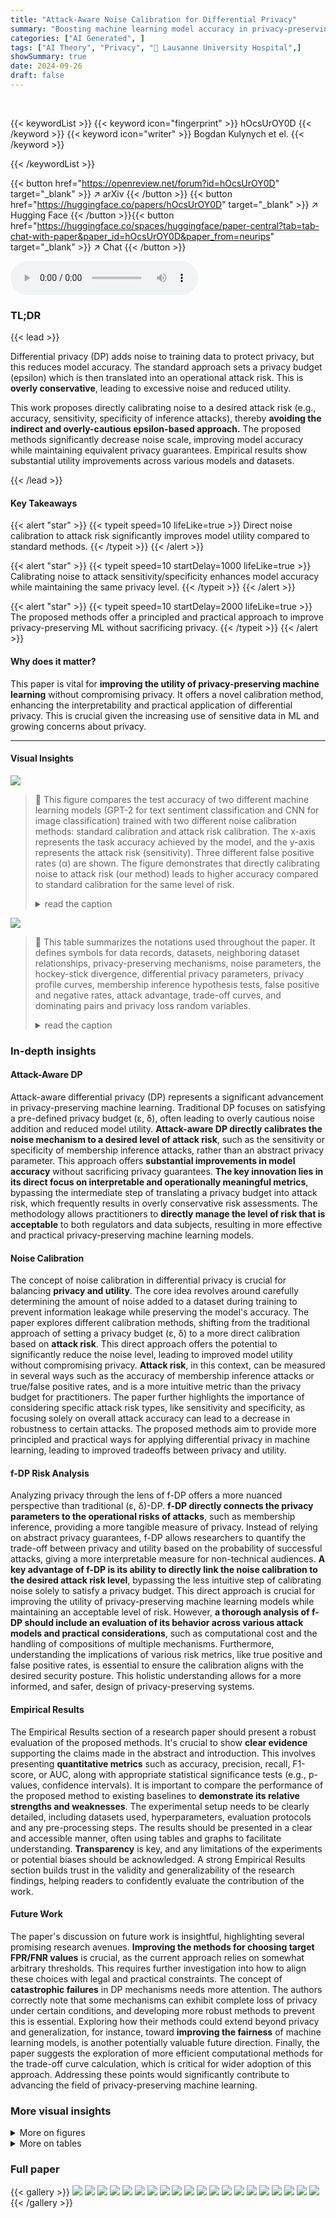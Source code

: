 ```yaml
---
title: "Attack-Aware Noise Calibration for Differential Privacy"
summary: "Boosting machine learning model accuracy in privacy-preserving applications, this research introduces novel noise calibration methods directly targeting desired attack risk levels, bypassing conventio..."
categories: ["AI Generated", ]
tags: ["AI Theory", "Privacy", "🏢 Lausanne University Hospital",]
showSummary: true
date: 2024-09-26
draft: false
---
```


<br>

{{< keywordList >}}
{{< keyword icon="fingerprint" >}} hOcsUrOY0D {{< /keyword >}}
{{< keyword icon="writer" >}} Bogdan Kulynych et el. {{< /keyword >}}
 
{{< /keywordList >}}

{{< button href="https://openreview.net/forum?id=hOcsUrOY0D" target="_blank" >}}
↗ arXiv
{{< /button >}}
{{< button href="https://huggingface.co/papers/hOcsUrOY0D" target="_blank" >}}
↗ Hugging Face
{{< /button >}}{{< button href="https://huggingface.co/spaces/huggingface/paper-central?tab=tab-chat-with-paper&paper_id=hOcsUrOY0D&paper_from=neurips" target="_blank" >}}
↗ Chat
{{< /button >}}




<audio controls>
    <source src="https://ai-paper-reviewer.com/hOcsUrOY0D/podcast.wav" type="audio/wav">
    Your browser does not support the audio element.
</audio>


### TL;DR


{{< lead >}}

Differential privacy (DP) adds noise to training data to protect privacy, but this reduces model accuracy.  The standard approach sets a privacy budget (epsilon) which is then translated into an operational attack risk.  This is **overly conservative**, leading to excessive noise and reduced utility.



This work proposes directly calibrating noise to a desired attack risk (e.g., accuracy, sensitivity, specificity of inference attacks), thereby **avoiding the indirect and overly-cautious epsilon-based approach.**  The proposed methods significantly decrease noise scale, improving model accuracy while maintaining equivalent privacy guarantees.  Empirical results show substantial utility improvements across various models and datasets.

{{< /lead >}}


#### Key Takeaways

{{< alert "star" >}}
{{< typeit speed=10 lifeLike=true >}} Direct noise calibration to attack risk significantly improves model utility compared to standard methods. {{< /typeit >}}
{{< /alert >}}

{{< alert "star" >}}
{{< typeit speed=10 startDelay=1000 lifeLike=true >}} Calibrating noise to attack sensitivity/specificity enhances model accuracy while maintaining the same privacy level. {{< /typeit >}}
{{< /alert >}}

{{< alert "star" >}}
{{< typeit speed=10 startDelay=2000 lifeLike=true >}} The proposed methods offer a principled and practical approach to improve privacy-preserving ML without sacrificing privacy. {{< /typeit >}}
{{< /alert >}}

#### Why does it matter?
This paper is vital for **improving the utility of privacy-preserving machine learning** without compromising privacy.  It offers a novel calibration method, enhancing the interpretability and practical application of differential privacy. This is crucial given the increasing use of sensitive data in ML and growing concerns about privacy.

------
#### Visual Insights



![](https://ai-paper-reviewer.com/hOcsUrOY0D/figures_1_1.jpg)

> 🔼 This figure compares the test accuracy of two different machine learning models (GPT-2 for text sentiment classification and CNN for image classification) trained with two different noise calibration methods: standard calibration and attack risk calibration.  The x-axis represents the task accuracy achieved by the model, and the y-axis represents the attack risk (sensitivity).  Three different false positive rates (α) are shown.  The figure demonstrates that directly calibrating noise to attack risk (our method) leads to higher accuracy compared to standard calibration for the same level of risk.
> <details>
> <summary>read the caption</summary>
> Figure 1: Test accuracy (x-axis) of a privately finetuned GPT-2 on SST-2 text sentiment classification dataset (top) and a convolutional neural network on CIFAR-10 image classification dataset (bottom). The DP noise is calibrated to guarantee at most a certain level of privacy attack sensitivity (y-axis) at three possible attack false-positive rates α ∈ {0.01, 0.05, 0.1}. See Section 4 for details.
> </details>





![](https://ai-paper-reviewer.com/hOcsUrOY0D/tables_14_1.jpg)

> 🔼 This table summarizes the notations used throughout the paper.  It defines symbols for data records, datasets, neighboring dataset relationships, privacy-preserving mechanisms, noise parameters,  the hockey-stick divergence, differential privacy parameters, privacy profile curves, membership inference hypothesis tests, false positive and negative rates, attack advantage, trade-off curves, and dominating pairs and privacy loss random variables.
> <details>
> <summary>read the caption</summary>
> Table 1: Notation summary
> </details>





### In-depth insights


#### Attack-Aware DP
Attack-aware differential privacy (DP) represents a significant advancement in privacy-preserving machine learning.  Traditional DP focuses on satisfying a pre-defined privacy budget (ε, δ), often leading to overly cautious noise addition and reduced model utility.  **Attack-aware DP directly calibrates the noise mechanism to a desired level of attack risk**, such as the sensitivity or specificity of membership inference attacks, rather than an abstract privacy parameter. This approach offers **substantial improvements in model accuracy** without sacrificing privacy guarantees.  **The key innovation lies in its direct focus on interpretable and operationally meaningful metrics**, bypassing the intermediate step of translating a privacy budget into attack risk, which frequently results in overly conservative risk assessments. The methodology allows practitioners to **directly manage the level of risk that is acceptable** to both regulators and data subjects, resulting in more effective and practical privacy-preserving machine learning models.

#### Noise Calibration
The concept of noise calibration in differential privacy is crucial for balancing **privacy and utility**.  The core idea revolves around carefully determining the amount of noise added to a dataset during training to prevent information leakage while preserving the model's accuracy.  The paper explores different calibration methods, shifting from the traditional approach of setting a privacy budget (ε, δ) to a more direct calibration based on **attack risk**. This direct approach offers the potential to significantly reduce the noise level, leading to improved model utility without compromising privacy.  **Attack risk**, in this context, can be measured in several ways such as the accuracy of membership inference attacks or true/false positive rates, and is a more intuitive metric than the privacy budget for practitioners.  The paper further highlights the importance of considering specific attack risk types, like sensitivity and specificity, as focusing solely on overall attack accuracy can lead to a decrease in robustness to certain attacks.  The proposed methods aim to provide more principled and practical ways for applying differential privacy in machine learning, leading to improved tradeoffs between privacy and utility.

#### f-DP Risk Analysis
Analyzing privacy through the lens of f-DP offers a more nuanced perspective than traditional (ε, δ)-DP.  **f-DP directly connects the privacy parameters to the operational risks of attacks**, such as membership inference, providing a more tangible measure of privacy.  Instead of relying on abstract privacy guarantees, f-DP allows researchers to quantify the trade-off between privacy and utility based on the probability of successful attacks, giving a more interpretable measure for non-technical audiences.  **A key advantage of f-DP is its ability to directly link the noise calibration to the desired attack risk level**, bypassing the less intuitive step of calibrating noise solely to satisfy a privacy budget.  This direct approach is crucial for improving the utility of privacy-preserving machine learning models while maintaining an acceptable level of risk.  However, **a thorough analysis of f-DP should include an evaluation of its behavior across various attack models and practical considerations**, such as computational cost and the handling of compositions of multiple mechanisms.  Furthermore, understanding the implications of various risk metrics, like true positive and false positive rates, is essential to ensure the calibration aligns with the desired security posture.  This holistic understanding allows for a more informed, and safer, design of privacy-preserving systems.

#### Empirical Results
The Empirical Results section of a research paper should present a robust evaluation of the proposed methods.  It's crucial to show **clear evidence** supporting the claims made in the abstract and introduction.  This involves presenting **quantitative metrics** such as accuracy, precision, recall, F1-score, or AUC, along with appropriate statistical significance tests (e.g., p-values, confidence intervals).  It is important to compare the performance of the proposed method to existing baselines to **demonstrate its relative strengths and weaknesses**.  The experimental setup needs to be clearly detailed, including datasets used, hyperparameters, evaluation protocols and any pre-processing steps.  The results should be presented in a clear and accessible manner, often using tables and graphs to facilitate understanding.  **Transparency** is key, and any limitations of the experiments or potential biases should be acknowledged.  A strong Empirical Results section builds trust in the validity and generalizability of the research findings, helping readers to confidently evaluate the contribution of the work.

#### Future Work
The paper's discussion on future work is insightful, highlighting several promising research avenues.  **Improving the methods for choosing target FPR/FNR values** is crucial, as the current approach relies on somewhat arbitrary thresholds.  This requires further investigation into how to align these choices with legal and practical constraints.  The concept of **catastrophic failures** in DP mechanisms needs more attention. The authors correctly note that some mechanisms can exhibit complete loss of privacy under certain conditions, and developing more robust methods to prevent this is essential.  Exploring how their methods could extend beyond privacy and generalization, for instance, toward **improving the fairness** of machine learning models, is another potentially valuable future direction.  Finally, the paper suggests the exploration of more efficient computational methods for the trade-off curve calculation, which is critical for wider adoption of this approach.  Addressing these points would significantly contribute to advancing the field of privacy-preserving machine learning.


### More visual insights

<details>
<summary>More on figures
</summary>


![](https://ai-paper-reviewer.com/hOcsUrOY0D/figures_6_1.jpg)

> 🔼 This figure compares two methods for calibrating noise in differentially private machine learning models: standard calibration and advantage calibration.  The x-axis represents the attack advantage (η), a measure of an attacker's success in recovering information. The y-axis represents the noise scale (σ), which is inversely proportional to model utility.  Panel (a) shows that advantage calibration substantially reduces the required noise scale compared to standard calibration, improving utility. However, panel (b) illustrates a potential pitfall: advantage calibration can inadvertently increase the attack power (Δβ) in low-FPR regimes.
> <details>
> <summary>read the caption</summary>
> Figure 2: Benefits and pitfalls of advantage calibration.
> </details>



![](https://ai-paper-reviewer.com/hOcsUrOY0D/figures_6_2.jpg)

> 🔼 This figure shows the comparison of standard calibration and advantage calibration in terms of noise scale and attack risk. (a) shows that calibrating noise to attack advantage significantly reduces the required noise scale compared to the standard approach. (b) shows a pitfall of advantage calibration: it allows for higher attack power in the low FPR regime compared to standard calibration.
> <details>
> <summary>read the caption</summary>
> Figure 2: Benefits and pitfalls of advantage calibration.
> </details>



![](https://ai-paper-reviewer.com/hOcsUrOY0D/figures_8_1.jpg)

> 🔼 This figure shows the results of calibrating noise to the attack True Positive Rate (TPR, which is 1-FNR) at three different False Positive Rate (FPR) levels (0.01, 0.05, and 0.1).  The x-axis represents the attack TPR, and the y-axis represents the noise scale (σ). The figure compares the noise scale required using the standard calibration method (blue line) versus the proposed TPR/FPR calibration method (orange line).  The results demonstrate that the proposed method requires significantly less noise to achieve the same level of privacy risk (specified by the FPR and TPR) compared to the standard calibration. The key finding is that directly calibrating to TPR/FPR avoids the pitfall of advantage calibration, which is a decrease in privacy for the low FPR regime.
> <details>
> <summary>read the caption</summary>
> Figure 3: Calibration to attack TPR (i.e., 1–FNR) significantly reduces the noise scale in low FPR regimes. Unlike calibration for attack advantage, this approach does not come with a deterioration of privacy for low FPR, as it directly targets this regime.
> </details>



![](https://ai-paper-reviewer.com/hOcsUrOY0D/figures_8_2.jpg)

> 🔼 This figure shows the test accuracy achieved by two different models (GPT-2 for text sentiment classification and CNN for image classification) trained with differential privacy.  The x-axis represents the accuracy of the model, while the y-axis represents the sensitivity of a privacy attack. Different lines represent different false positive rates (α) for the privacy attack.  The figure demonstrates that direct calibration of noise to attack risk (our method) leads to significantly higher accuracy than standard calibration for the same level of attack risk.
> <details>
> <summary>read the caption</summary>
> Figure 1: Test accuracy (x-axis) of a privately finetuned GPT-2 on SST-2 text sentiment classification dataset (top) and a convolutional neural network on CIFAR-10 image classification dataset (bottom). The DP noise is calibrated to guarantee at most a certain level of privacy attack sensitivity (y-axis) at three possible attack false-positive rates α ∈ {0.01, 0.05, 0.1}. See Section 4 for details.
> </details>



![](https://ai-paper-reviewer.com/hOcsUrOY0D/figures_17_1.jpg)

> 🔼 This figure shows the test accuracy achieved by two different machine learning models (GPT-2 for text sentiment classification and CNN for image classification) trained using differential privacy. The x-axis represents the test accuracy, and the y-axis represents the attack sensitivity.  The figure compares the standard calibration method with the proposed attack-aware calibration method.  The results demonstrate that the attack-aware calibration method achieves higher accuracy at the same privacy level, demonstrating that directly calibrating noise to attack risk leads to significantly better model utility.
> <details>
> <summary>read the caption</summary>
> Figure 1: Test accuracy (x-axis) of a privately finetuned GPT-2 on SST-2 text sentiment classification dataset (top) and a convolutional neural network on CIFAR-10 image classification dataset (bottom). The DP noise is calibrated to guarantee at most a certain level of privacy attack sensitivity (y-axis) at three possible attack false-positive rates a ∈ {0.01, 0.05, 0.1}. See Section 4 for details.
> </details>



![](https://ai-paper-reviewer.com/hOcsUrOY0D/figures_26_1.jpg)

> 🔼 This figure illustrates the trade-off between the false positive rate (FPR) and the false negative rate (FNR) for membership inference attacks against a Gaussian mechanism satisfying (ε, δ)-differential privacy.  The shaded region represents the area of possible (FPR, FNR) pairs allowed by the (ε, δ)-DP guarantee.  The solid line shows a conservative approximation of this region, while the dotted line provides a more accurate representation of the achievable trade-off.  The point closest to the origin (0,0) corresponds to the maximum advantage an attacker can achieve.
> <details>
> <summary>read the caption</summary>
> Figure 5: Trade-off curves of a Gaussian mechanism that satisfies (ε, δ)-DP. Each curve shows a boundary of the feasible region (greyed out) of possible membership inference attack FPR (α) and FNR (β) pairs. The solid curve shows the limit of the feasible region guaranteed by DP via Eq. (5), which is a conservative overestimate of attack success rates compared to the exact trade-off curve (dotted). The maximum advantage η is achieved with FPR and FNR at the point closest to the origin.
> </details>



![](https://ai-paper-reviewer.com/hOcsUrOY0D/figures_26_2.jpg)

> 🔼 This figure compares the attack sensitivity (FNR) for two different calibration methods: standard calibration and advantage calibration.  Both methods are applied to a Gaussian mechanism. The plot shows that while both methods result in a trade-off between attack FPR and FNR, the increase in attack sensitivity when using advantage calibration is less pronounced compared to a generic (ε, δ)-DP mechanism. This suggests that calibrating directly to the desired attack risk (advantage) might be less detrimental to utility for Gaussian mechanisms than for other mechanisms.
> <details>
> <summary>read the caption</summary>
> Figure 6: The increase in attack sensitivity due to calibration for advantage is less drastic for Gaussian mechanism than for a generic (ε, δ)-DP mechanism.
> </details>



![](https://ai-paper-reviewer.com/hOcsUrOY0D/figures_26_3.jpg)

> 🔼 The figure shows the results of calibrating the noise to achieve a target attack TPR (true positive rate), which is 1 minus the FNR (false negative rate), at three different low FPR (false positive rate) levels. The standard calibration method and the proposed attack risk calibration method are compared. The results demonstrate that the attack risk calibration significantly reduces the required noise scale, especially in the low FPR regimes, without compromising privacy.
> <details>
> <summary>read the caption</summary>
> Figure 3: Calibration to attack TPR (i.e., 1–FNR) significantly reduces the noise scale in low FPR regimes. Unlike calibration for attack advantage, this approach does not come with a deterioration of privacy for low FPR, as it directly targets this regime.
> </details>



</details>




<details>
<summary>More on tables
</summary>


![](https://ai-paper-reviewer.com/hOcsUrOY0D/tables_15_1.jpg)
> 🔼 This table summarizes the notations used throughout the paper.  It includes symbols for data records, datasets, neighboring relations, mechanisms, privacy parameters, privacy profiles, hypothesis tests, attack risks, and various other mathematical objects used in the analysis of differential privacy.
> <details>
> <summary>read the caption</summary>
> Table 1: Notation summary
> </details>

![](https://ai-paper-reviewer.com/hOcsUrOY0D/tables_15_2.jpg)
> 🔼 This table summarizes the notations used throughout the paper.  It includes symbols representing data records, datasets, neighboring relations, mechanisms, privacy parameters (epsilon and delta), privacy profiles, attack metrics (FPR, FNR, advantage), trade-off curves, and dominating pairs, along with their descriptions and references to relevant equations or definitions within the paper.
> <details>
> <summary>read the caption</summary>
> Table 1: Notation summary
> </details>

![](https://ai-paper-reviewer.com/hOcsUrOY0D/tables_16_1.jpg)
> 🔼 This table shows how to derive the false negative rate (FNR) β* given a fixed false positive rate (FPR) α* for three different operational risk measures: advantage η*, accuracy acc*, and positive predictive value (precision) ppv*.  These calculations are used to calibrate noise using the methods described in Section 3.2 of the paper.
> <details>
> <summary>read the caption</summary>
> Table 2: Some supported risk measures for calibration with a fixed level of FPR α*, with the derivation of the corresponding level of FNR β*. Given α* and the derived β*, we can calibrate noise using the procedure in Section 3.2.
> </details>

![](https://ai-paper-reviewer.com/hOcsUrOY0D/tables_20_1.jpg)
> 🔼 This table summarizes the notations used throughout the paper.  It includes symbols for data records, datasets, neighboring relations, mechanisms, noise parameters, privacy parameters, privacy profiles, attack rates, attack advantages, trade-off curves, dominating pairs, and privacy loss random variables. Each symbol is defined and the relevant equation number or definition is referenced.
> <details>
> <summary>read the caption</summary>
> Table 1: Notation summary
> </details>

</details>




### Full paper

{{< gallery >}}
<img src="https://ai-paper-reviewer.com/hOcsUrOY0D/1.png" class="grid-w50 md:grid-w33 xl:grid-w25" />
<img src="https://ai-paper-reviewer.com/hOcsUrOY0D/2.png" class="grid-w50 md:grid-w33 xl:grid-w25" />
<img src="https://ai-paper-reviewer.com/hOcsUrOY0D/3.png" class="grid-w50 md:grid-w33 xl:grid-w25" />
<img src="https://ai-paper-reviewer.com/hOcsUrOY0D/4.png" class="grid-w50 md:grid-w33 xl:grid-w25" />
<img src="https://ai-paper-reviewer.com/hOcsUrOY0D/5.png" class="grid-w50 md:grid-w33 xl:grid-w25" />
<img src="https://ai-paper-reviewer.com/hOcsUrOY0D/6.png" class="grid-w50 md:grid-w33 xl:grid-w25" />
<img src="https://ai-paper-reviewer.com/hOcsUrOY0D/7.png" class="grid-w50 md:grid-w33 xl:grid-w25" />
<img src="https://ai-paper-reviewer.com/hOcsUrOY0D/8.png" class="grid-w50 md:grid-w33 xl:grid-w25" />
<img src="https://ai-paper-reviewer.com/hOcsUrOY0D/9.png" class="grid-w50 md:grid-w33 xl:grid-w25" />
<img src="https://ai-paper-reviewer.com/hOcsUrOY0D/10.png" class="grid-w50 md:grid-w33 xl:grid-w25" />
<img src="https://ai-paper-reviewer.com/hOcsUrOY0D/11.png" class="grid-w50 md:grid-w33 xl:grid-w25" />
<img src="https://ai-paper-reviewer.com/hOcsUrOY0D/12.png" class="grid-w50 md:grid-w33 xl:grid-w25" />
<img src="https://ai-paper-reviewer.com/hOcsUrOY0D/13.png" class="grid-w50 md:grid-w33 xl:grid-w25" />
<img src="https://ai-paper-reviewer.com/hOcsUrOY0D/14.png" class="grid-w50 md:grid-w33 xl:grid-w25" />
<img src="https://ai-paper-reviewer.com/hOcsUrOY0D/15.png" class="grid-w50 md:grid-w33 xl:grid-w25" />
<img src="https://ai-paper-reviewer.com/hOcsUrOY0D/16.png" class="grid-w50 md:grid-w33 xl:grid-w25" />
<img src="https://ai-paper-reviewer.com/hOcsUrOY0D/17.png" class="grid-w50 md:grid-w33 xl:grid-w25" />
<img src="https://ai-paper-reviewer.com/hOcsUrOY0D/18.png" class="grid-w50 md:grid-w33 xl:grid-w25" />
<img src="https://ai-paper-reviewer.com/hOcsUrOY0D/19.png" class="grid-w50 md:grid-w33 xl:grid-w25" />
<img src="https://ai-paper-reviewer.com/hOcsUrOY0D/20.png" class="grid-w50 md:grid-w33 xl:grid-w25" />
{{< /gallery >}}